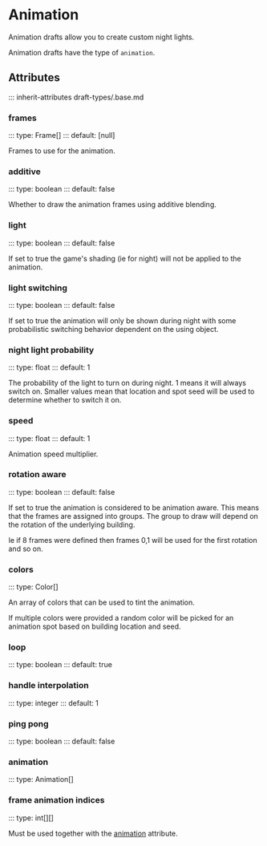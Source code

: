 # Animation

Animation drafts allow you to create custom night lights.

Animation drafts have the type of `animation`.

## Attributes
::: inherit-attributes draft-types/.base.md

<!-- TODO: add various winter variants -->
### frames
::: type: Frame[]
::: default: [null]

Frames to use for the animation.

### additive
::: type: boolean
::: default: false

Whether to draw the animation frames using additive blending.

### light
::: type: boolean
::: default: false

If set to true the game's shading (ie for night) will not be applied to the animation.

### light switching
::: type: boolean
::: default: false

If set to true the animation will only be shown during night with some probabilistic
switching behavior dependent on the using object.

### night light probability
::: type: float
::: default: 1

The probability of the light to turn on during night.
1 means it will always switch on.
Smaller values mean that location and spot seed will be used to determine whether to switch it on.

### speed
::: type: float
::: default: 1

Animation speed multiplier.

### rotation aware
::: type: boolean
::: default: false

If set to true the animation is considered to be animation aware.
This means that the frames are assigned into groups.
The group to draw will depend on the rotation of the underlying building.

Ie if 8 frames were defined then frames 0,1 will be used for the first rotation and so on.

### colors
::: type: Color[]

An array of colors that can be used to tint the animation.

If multiple colors were provided a random color will be picked for an animation spot
based on building location and seed.

### loop
::: type: boolean
::: default: true

### handle interpolation
::: type: integer
::: default: 1

### ping pong
::: type: boolean
::: default: false

### animation
::: type: Animation[]

### frame animation indices
::: type: int[][]

Must be used together with the [animation](#animation) attribute.
